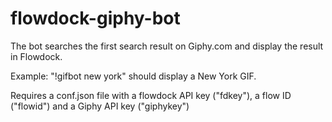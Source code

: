 # flowdock-giphy-bot
The bot searches the first search result on Giphy.com and display the result in Flowdock.

Example: "!gifbot new york" should display a New York GIF.

Requires a conf.json file with a flowdock API key ("fdkey"), a flow ID ("flowid") and a Giphy API key ("giphykey")
